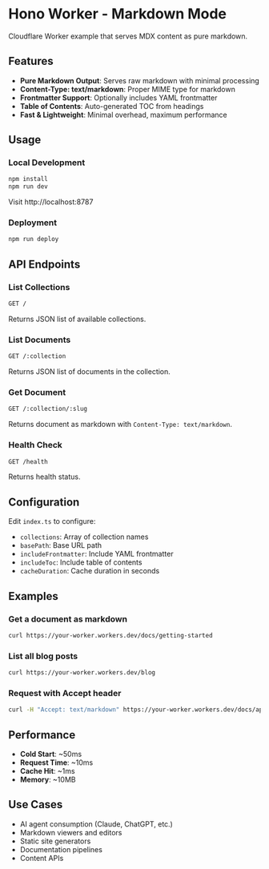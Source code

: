 # Hono Worker - Markdown Mode

Cloudflare Worker example that serves MDX content as pure markdown.

## Features

- **Pure Markdown Output**: Serves raw markdown with minimal processing
- **Content-Type: text/markdown**: Proper MIME type for markdown
- **Frontmatter Support**: Optionally includes YAML frontmatter
- **Table of Contents**: Auto-generated TOC from headings
- **Fast & Lightweight**: Minimal overhead, maximum performance

## Usage

### Local Development

```bash
npm install
npm run dev
```

Visit http://localhost:8787

### Deployment

```bash
npm run deploy
```

## API Endpoints

### List Collections

```bash
GET /
```

Returns JSON list of available collections.

### List Documents

```bash
GET /:collection
```

Returns JSON list of documents in the collection.

### Get Document

```bash
GET /:collection/:slug
```

Returns document as markdown with `Content-Type: text/markdown`.

### Health Check

```bash
GET /health
```

Returns health status.

## Configuration

Edit `index.ts` to configure:

- `collections`: Array of collection names
- `basePath`: Base URL path
- `includeFrontmatter`: Include YAML frontmatter
- `includeToc`: Include table of contents
- `cacheDuration`: Cache duration in seconds

## Examples

### Get a document as markdown

```bash
curl https://your-worker.workers.dev/docs/getting-started
```

### List all blog posts

```bash
curl https://your-worker.workers.dev/blog
```

### Request with Accept header

```bash
curl -H "Accept: text/markdown" https://your-worker.workers.dev/docs/api
```

## Performance

- **Cold Start**: ~50ms
- **Request Time**: ~10ms
- **Cache Hit**: ~1ms
- **Memory**: ~10MB

## Use Cases

- AI agent consumption (Claude, ChatGPT, etc.)
- Markdown viewers and editors
- Static site generators
- Documentation pipelines
- Content APIs
